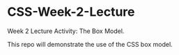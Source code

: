 # CSS-Week-2-Lecture
 
Week 2 Lecture Activity: The Box Model.

This repo will demonstrate the use of the CSS box model.